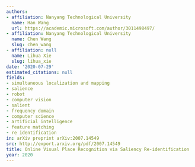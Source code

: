 ```yaml
---
authors:
- affiliation: Nanyang Technological University
  name: Han Wang
  url: https://academic.microsoft.com/author/3011498497/
- affiliation: Nanyang Technological University
  name: Chen Wang
  slug: chen_wang
- affiliation: null
  name: Lihua Xie
  slug: lihua_xie
date: '2020-07-29'
estimated_citations: null
fields:
- simultaneous localization and mapping
- salience
- robot
- computer vision
- salient
- frequency domain
- computer science
- artificial intelligence
- feature matching
- re identification
in: arXiv preprint arXiv:2007.14549
src: http://export.arxiv.org/pdf/2007.14549
title: Online Visual Place Recognition via Saliency Re-identification
year: 2020
---
```

